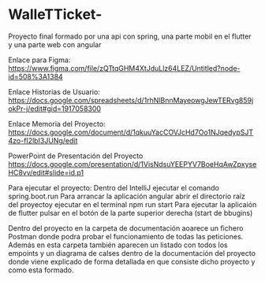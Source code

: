 # WalleTTicket-
Proyecto final formado por una api con spring, una parte mobil en el flutter y una parte web con angular

Enlace para Figma: https://www.figma.com/file/zQTtqGHM4XtJduLlz64LEZ/Untitled?node-id=508%3A1384

Enlace Historias de Usuario: https://docs.google.com/spreadsheets/d/1rhNlBnnMayeowgJewTERvg859jokPr-j/edit#gid=1917058300

Enlace Memoria del Proyecto: https://docs.google.com/document/d/1qkuuYacCOVJcHd7Oo1NJqedypSJT4zo-fI2lbI3JUNg/edit

PowerPoint de Presentación del Proyecto https://docs.google.com/presentation/d/1VisNdsuYEEPYV7BoeHqAwZpxyseHC8vv/edit#slide=id.p1


Para ejecutar el proyecto:
Dentro del IntelliJ ejecutar el comando spring.boot.run
Para arrancar la aplicación angular abrir el directorio raíz del proyectoy ejecutar en el terminal npm run start
Para ejecutar la aplicaión de flutter pulsar en el botón de la parte superior derecha (start de bbugins)

Dentro del proyecto en la carpeta de documentación aoarece un fichero Postman donde podra probar el funcionamiento de todas las peticiones. Además en esta carpeta también aparecen un listado con todos los empoints y un diagrama de calses dentro de la documentación del proyecto donde viene explicado de forma detallada en que consiste dicho proyecto y como esta formado.
